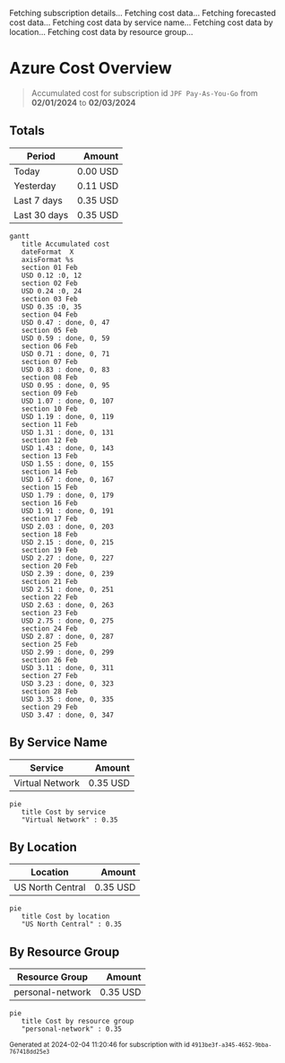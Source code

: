 Fetching subscription details...
Fetching cost data...
Fetching forecasted cost data...
Fetching cost data by service name...
Fetching cost data by location...
Fetching cost data by resource group...
# Azure Cost Overview

> Accumulated cost for subscription id `JPF Pay-As-You-Go` from **02/01/2024** to **02/03/2024**

## Totals

|Period|Amount|
|---|---:|
|Today|0.00 USD|
|Yesterday|0.11 USD|
|Last 7 days|0.35 USD|
|Last 30 days|0.35 USD|

```mermaid
gantt
   title Accumulated cost
   dateFormat  X
   axisFormat %s
   section 01 Feb
   USD 0.12 :0, 12
   section 02 Feb
   USD 0.24 :0, 24
   section 03 Feb
   USD 0.35 :0, 35
   section 04 Feb
   USD 0.47 : done, 0, 47
   section 05 Feb
   USD 0.59 : done, 0, 59
   section 06 Feb
   USD 0.71 : done, 0, 71
   section 07 Feb
   USD 0.83 : done, 0, 83
   section 08 Feb
   USD 0.95 : done, 0, 95
   section 09 Feb
   USD 1.07 : done, 0, 107
   section 10 Feb
   USD 1.19 : done, 0, 119
   section 11 Feb
   USD 1.31 : done, 0, 131
   section 12 Feb
   USD 1.43 : done, 0, 143
   section 13 Feb
   USD 1.55 : done, 0, 155
   section 14 Feb
   USD 1.67 : done, 0, 167
   section 15 Feb
   USD 1.79 : done, 0, 179
   section 16 Feb
   USD 1.91 : done, 0, 191
   section 17 Feb
   USD 2.03 : done, 0, 203
   section 18 Feb
   USD 2.15 : done, 0, 215
   section 19 Feb
   USD 2.27 : done, 0, 227
   section 20 Feb
   USD 2.39 : done, 0, 239
   section 21 Feb
   USD 2.51 : done, 0, 251
   section 22 Feb
   USD 2.63 : done, 0, 263
   section 23 Feb
   USD 2.75 : done, 0, 275
   section 24 Feb
   USD 2.87 : done, 0, 287
   section 25 Feb
   USD 2.99 : done, 0, 299
   section 26 Feb
   USD 3.11 : done, 0, 311
   section 27 Feb
   USD 3.23 : done, 0, 323
   section 28 Feb
   USD 3.35 : done, 0, 335
   section 29 Feb
   USD 3.47 : done, 0, 347
```

## By Service Name

|Service|Amount|
|---|---:|
|Virtual Network|0.35 USD|

```mermaid
pie
   title Cost by service
   "Virtual Network" : 0.35
```

## By Location

|Location|Amount|
|---|---:|
|US North Central|0.35 USD|

```mermaid
pie
   title Cost by location
   "US North Central" : 0.35
```

## By Resource Group

|Resource Group|Amount|
|---|---:|
|personal-network|0.35 USD|

```mermaid
pie
   title Cost by resource group
   "personal-network" : 0.35
```

<sup>Generated at 2024-02-04 11:20:46 for subscription with id `4913be3f-a345-4652-9bba-767418dd25e3`</sup>
